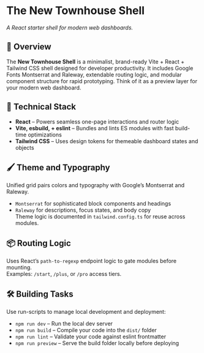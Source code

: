 # The New Townhouse Shell  
_A React starter shell for modern web dashboards._

## 🚀 Overview  
The **New Townhouse Shell** is a minimalist, brand-ready Vite + React + Tailwind CSS shell designed for developer productivity. It includes Google Fonts Montserrat and Raleway, extendable routing logic, and modular component structure for rapid prototyping. Think of it as a preview layer for your modern web dashboard.

## 🔧 Technical Stack  
- **React** – Powers seamless one-page interactions and router logic  
- **Vite, esbuild, + eslint** – Bundles and lints ES modules with fast build-time optimizations  
- **Tailwind CSS** – Uses design tokens for themeable dashboard states and objects

## 🖌️ Theme and Typography  
Unified grid pairs colors and typography with Google’s Montserrat and Raleway.  
- `Montserrat` for sophisticated block components and headings  
- `Raleway` for descriptions, focus states, and body copy  
Theme logic is documented in `tailwind.config.ts` for reuse across modules.

## 📦 Routing Logic  
Uses React’s `path-to-regexp` endpoint logic to gate modules before mounting.  
Examples: `/start`, `/plus`, or `/pro` access tiers.

## 🛠️ Building Tasks  
Use run-scripts to manage local development and deployment:

- `npm run dev` – Run the local dev server  
- `npm run build` – Compile your code into the `dist/` folder  
- `npm run lint` – Validate your code against eslint frontmatter  
- `npm run preview` – Serve the build folder locally before deploying
